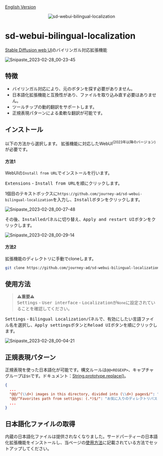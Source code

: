 [English Version](README.md)

<p align="center"><img src="https://count.getloli.com/get/@sd-webui-bilingual-localization.github" alt="sd-webui-bilingual-localization"></p>

# sd-webui-bilingual-localization
[Stable Diffusion web UI](https://github.com/AUTOMATIC1111/stable-diffusion-webui)のバイリンガル対応拡張機能

![Snipaste_2023-02-28_00-23-45](https://user-images.githubusercontent.com/16256221/221622328-a4e46b1c-f202-4a41-9a56-3df96c823f42.png)

## 特徴
- バイリンガル対応により、元のボタンを探す必要がありません。
- 日本語化拡張機能と互換性があり、ファイルを取り込み直す必要はありません。
- ツールチップの動的翻訳をサポートします。
- 正規表現パターンによる柔軟な翻訳が可能です。

## インストール

以下の方法から選択します。
拡張機能に対応したWebUI<sup>(2023年以降のバージョン)</sup>が必要です。

#### 方法1

WebUIの`Install from URL`でインストールを行います。

<kbd>Extensions</kbd> - <kbd>Install from URL</kbd>を順にクリックします。

1個目のテキストボックスに`https://github.com/journey-ad/sd-webui-bilingual-localization`を入力し、<kbd>Install</kbd>ボタンをクリックします。

![Snipaste_2023-02-28_00-27-48](https://user-images.githubusercontent.com/16256221/221625310-a6ef0b4c-a1e0-46bb-be9c-6d88cd0ad684.png)

その後、<kbd>Installed</kbd>パネルに切り替え、<kbd>Apply and restart UI</kbd>ボタンをクリックします。

![Snipaste_2023-02-28_00-29-14](https://user-images.githubusercontent.com/16256221/221625345-9e656f25-89dd-4361-8ee5-f4ab39d18ca4.png)


#### 方法2

拡張機能のディレクトリに手動でcloneします。

```bash
git clone https://github.com/journey-ad/sd-webui-bilingual-localization extensions/sd-webui-bilingual-localization
```

## 使用方法

> **⚠️重要⚠️**  
> <kbd>Settings</kbd> - <kbd>User interface</kbd> - <kbd>Localization</kbd>が`None`に設定されていることを確認してください。

<kbd>Settings</kbd> - <kbd>Bilingual Localization</kbd>パネルで、有効にしたい言語ファイル名を選択し、<kbd>Apply settings</kbd>ボタンと<kbd>Reload UI</kbd>ボタンを順にクリックします。

![Snipaste_2023-02-28_00-04-21](https://user-images.githubusercontent.com/16256221/221625729-73519629-8c1f-4eb5-99db-a1d3f4b58a87.png)

## 正規表現パターン

正規表現を使った日本語化が可能です。構文ルールは`@@<REGEXP>`、キャプチャグループは`$n`です。ドキュメント：[String.prototype.replace()](https://developer.mozilla.org/docs/Web/JavaScript/Reference/Global_Objects/String/replace)。
```json
{
  ...
  "@@/^(\\d+) images in this directory, divided into (\\d+) pages$/": "このディレクトリには$1枚の画像、$2ページ",
  "@@/^Favorites path from settings: (.*)$/": "お気に入りのディレクトリパス：$1",
  ...
}
```

## 日本語化ファイルの取得

内蔵の日本語化ファイルは提供されなくなりました。サードパーティーの日本語化拡張機能をインストールし、当ページの[使用方法](#使用方法)に記載されている方法でセットアップしてください。